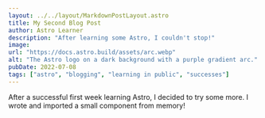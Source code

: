 ```yaml
---
layout: ../../layout/MarkdownPostLayout.astro
title: My Second Blog Post
author: Astro Learner
description: "After learning some Astro, I couldn't stop!"
image:
url: "https://docs.astro.build/assets/arc.webp"
alt: "The Astro logo on a dark background with a purple gradient arc."
pubDate: 2022-07-08
tags: ["astro", "blogging", "learning in public", "successes"]
---
```

After a successful first week learning Astro, I decided to try some more. I wrote and imported a small component from memory!